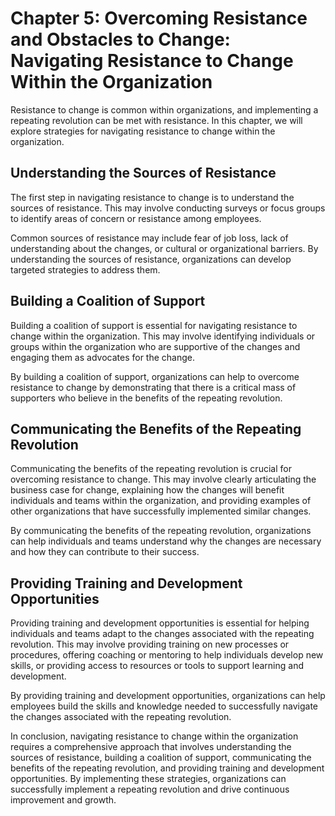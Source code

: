 Chapter 5: Overcoming Resistance and Obstacles to Change: Navigating Resistance to Change Within the Organization
=================================================================================================================

Resistance to change is common within organizations, and implementing a repeating revolution can be met with resistance. In this chapter, we will explore strategies for navigating resistance to change within the organization.

Understanding the Sources of Resistance
---------------------------------------

The first step in navigating resistance to change is to understand the sources of resistance. This may involve conducting surveys or focus groups to identify areas of concern or resistance among employees.

Common sources of resistance may include fear of job loss, lack of understanding about the changes, or cultural or organizational barriers. By understanding the sources of resistance, organizations can develop targeted strategies to address them.

Building a Coalition of Support
-------------------------------

Building a coalition of support is essential for navigating resistance to change within the organization. This may involve identifying individuals or groups within the organization who are supportive of the changes and engaging them as advocates for the change.

By building a coalition of support, organizations can help to overcome resistance to change by demonstrating that there is a critical mass of supporters who believe in the benefits of the repeating revolution.

Communicating the Benefits of the Repeating Revolution
------------------------------------------------------

Communicating the benefits of the repeating revolution is crucial for overcoming resistance to change. This may involve clearly articulating the business case for change, explaining how the changes will benefit individuals and teams within the organization, and providing examples of other organizations that have successfully implemented similar changes.

By communicating the benefits of the repeating revolution, organizations can help individuals and teams understand why the changes are necessary and how they can contribute to their success.

Providing Training and Development Opportunities
------------------------------------------------

Providing training and development opportunities is essential for helping individuals and teams adapt to the changes associated with the repeating revolution. This may involve providing training on new processes or procedures, offering coaching or mentoring to help individuals develop new skills, or providing access to resources or tools to support learning and development.

By providing training and development opportunities, organizations can help employees build the skills and knowledge needed to successfully navigate the changes associated with the repeating revolution.

In conclusion, navigating resistance to change within the organization requires a comprehensive approach that involves understanding the sources of resistance, building a coalition of support, communicating the benefits of the repeating revolution, and providing training and development opportunities. By implementing these strategies, organizations can successfully implement a repeating revolution and drive continuous improvement and growth.
